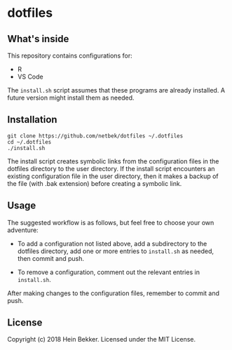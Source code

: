 # dotfiles

## What's inside

This repository contains configurations for:

* R
* VS Code

The `install.sh` script assumes that these programs are already installed. A future version might
install them as needed.

## Installation

```shell
git clone https://github.com/netbek/dotfiles ~/.dotfiles
cd ~/.dotfiles
./install.sh
```

The install script creates symbolic links from the configuration files in the dotfiles directory
to the user directory. If the install script encounters an existing configuration file in the user
directory, then it makes a backup of the file (with .bak extension) before creating a symbolic link.

## Usage

The suggested workflow is as follows, but feel free to choose your own adventure:

* To add a configuration not listed above, add a subdirectory to the dotfiles directory, add
  one or more entries to `install.sh` as needed, then commit and push.

* To remove a configuration, comment out the relevant entries in `install.sh`.

After making changes to the configuration files, remember to commit and push.

## License

Copyright (c) 2018 Hein Bekker. Licensed under the MIT License.
